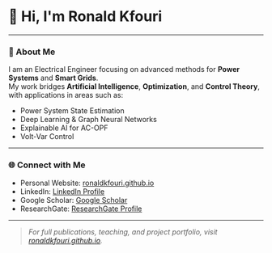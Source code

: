 # 👋 Hi, I'm Ronald Kfouri


---

### 🧠 About Me
I am an Electrical Engineer focusing on advanced methods for **Power Systems** and **Smart Grids**.  
My work bridges **Artificial Intelligence**, **Optimization**, and **Control Theory**, with applications in areas such as:
- Power System State Estimation  
- Deep Learning & Graph Neural Networks  
- Explainable AI for AC-OPF  
- Volt-Var Control  

---

### 🌐 Connect with Me
- Personal Website: [ronaldkfouri.github.io](https://ronaldkfouri.github.io)
- LinkedIn: [LinkedIn Profile](https://www.linkedin.com/in/ronald-kfouri/)
- Google Scholar: [Google Scholar](https://scholar.google.com/citations?user=CIUK5soAAAAJ&hl=en&oi=ao)
- ResearchGate: [ResearchGate Profile](https://www.researchgate.net/profile/Ronald-Kfouri)

---

> _For full publications, teaching, and project portfolio, visit [ronaldkfouri.github.io](https://ronaldkfouri.github.io)._
